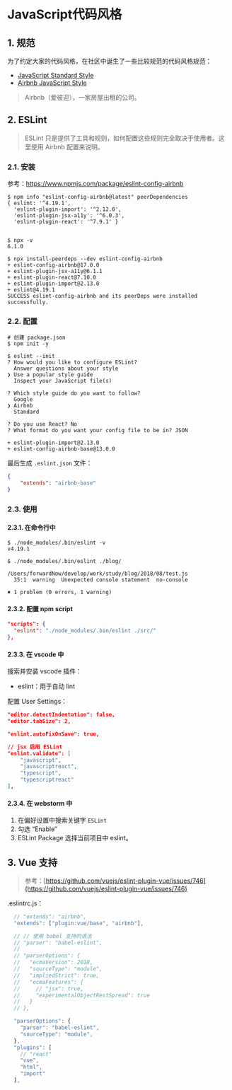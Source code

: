 # JavaScript代码风格

## 1. 规范

为了约定大家的代码风格，在社区中诞生了一些比较规范的代码风格规范：

* [JavaScript Standard Style](https://standardjs.com/)
* [Airbnb JavaScript Style](https://github.com/airbnb/javascript)

> Airbnb（爱彼迎），一家房屋出租的公司。

## 2. ESLint

>ESLint 只是提供了工具和规则，如何配置这些规则完全取决于使用者。这里使用 Airbnb 配置来说明。

### 2.1. 安装

参考：https://www.npmjs.com/package/eslint-config-airbnb

```shell
$ npm info "eslint-config-airbnb@latest" peerDependencies
{ eslint: '^4.19.1',
  'eslint-plugin-import': '^2.12.0',
  'eslint-plugin-jsx-a11y': '^6.0.3',
  'eslint-plugin-react': '^7.9.1' }


$ npx -v
6.1.0

$ npx install-peerdeps --dev eslint-config-airbnb
+ eslint-config-airbnb@17.0.0
+ eslint-plugin-jsx-a11y@6.1.1
+ eslint-plugin-react@7.10.0
+ eslint-plugin-import@2.13.0
+ eslint@4.19.1
SUCCESS eslint-config-airbnb and its peerDeps were installed successfully.
```

### 2.2. 配置

```shell
# 创建 package.json
$ npm init -y

$ eslint --init
? How would you like to configure ESLint?
  Answer questions about your style
❯ Use a popular style guide
  Inspect your JavaScript file(s)

? Which style guide do you want to follow?
  Google
❯ Airbnb
  Standard

? Do you use React? No
? What format do you want your config file to be in? JSON

+ eslint-plugin-import@2.13.0
+ eslint-config-airbnb-base@13.0.0
```

最后生成 `.eslint.json` 文件：

```json
{
    "extends": "airbnb-base"
}
```

### 2.3. 使用

#### 2.3.1. 在命令行中

```shell
$ ./node_modules/.bin/eslint -v
v4.19.1

$ ./node_modules/.bin/eslint ./blog/

/Users/forwardNow/develop/work/study/blog/2018/08/test.js
  35:1  warning  Unexpected console statement  no-console

✖ 1 problem (0 errors, 1 warning)
```

#### 2.3.2. 配置 npm script

```json
"scripts": {
  "eslint": "./node_modules/.bin/eslint ./src/"
},
```

#### 2.3.3. 在 vscode 中

搜索并安装 vscode 插件：

* eslint：用于自动 lint

配置 User Settings：

```json
"editor.detectIndentation": false,
"editor.tabSize": 2,

"eslint.autoFixOnSave": true,

// jsx 启用 ESLint
"eslint.validate": [
    "javascript",
    "javascriptreact",
    "typescript",
    "typescriptreact"
],
```

#### 2.3.4. 在 webstorm 中

1. 在偏好设置中搜索关键字 `ESLint`
2. 勾选 “Enable”
3. ESLint Package 选择当前项目中 eslint。

## 3. Vue 支持

>参考：[https://github.com/vuejs/eslint-plugin-vue/issues/746](https://github.com/vuejs/eslint-plugin-vue/issues/746)

.eslintrc.js：

```javascript
  // "extends": "airbnb",
  "extends": ["plugin:vue/base", "airbnb"],

  // // 使用 babel 支持的语法
  // "parser": "babel-eslint",
  //
  // "parserOptions": {
  //   "ecmaVersion": 2018,
  //   "sourceType": "module",
  //   "impliedStrict": true,
  //   "ecmaFeatures": {
  //     // "jsx": true,
  //     "experimentalObjectRestSpread": true
  //   }
  // },

  "parserOptions": {
    "parser": "babel-eslint",
    "sourceType": "module",
  },
  "plugins": [
    // "react"
    "vue",
    "html",
    "import"
  ],
```